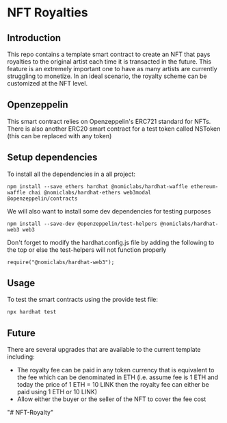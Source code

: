 # NFT Royalties

## Introduction
This repo contains a template smart contract to create an NFT that pays royalties to the original artist each time it is transacted in the future. This feature is an extremely important one to have as many artists are currently struggling to monetize. In an ideal scenario, the royalty scheme can be customized at the NFT level. 

## Openzeppelin
This smart contract relies on Openzeppelin's ERC721 standard for NFTs. There is also another ERC20 smart contract for a test token called NSToken (this can be replaced with any token)


## Setup dependencies
To install all the dependencies in a all project:
```
npm install --save ethers hardhat @nomiclabs/hardhat-waffle ethereum-waffle chai @nomiclabs/hardhat-ethers web3modal @openzeppelin/contracts 
```
We will also want to install some dev dependencies for testing purposes
```
npm install --save-dev @openzeppelin/test-helpers @nomiclabs/hardhat-web3 web3
```
Don't forget to modify the hardhat.config.js file by adding the following to the top or else the test-helpers will not function properly
```
require("@nomiclabs/hardhat-web3");
```

## Usage
To test the smart contracts using the provide test file:
```
npx hardhat test
```


## Future
There are several upgrades that are available to the current template including:
* The royalty fee can be paid in any token currency that is equivalent to the fee which can be denominated in ETH (i.e. assume fee is 1 ETH and today the price of 1 ETH = 10 LINK then the royalty fee can either be paid using 1 ETH or 10 LINK)
* Allow either the buyer or the seller of the NFT to cover the fee cost

"# NFT-Royalty" 
